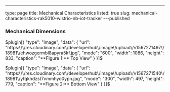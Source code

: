 ---
type: page
title: Mechanical Characteristics
listed: true
slug: mechanical-characteristics-rak5010-wistrio-nb-iot-tracker
---published

### Mechanical Dimensions

$plugin[{
    "type": "image",
    "data": {
        "url": "https:\/\/res.cloudinary.com\/developerhub\/image\/upload\/v1567271497\/18981\/ehwozgermbl8apyra5kf.jpg",
        "mode": "600",
        "width": 1086,
        "height": 833,
        "caption": "**FIgure 1:** Top View"
    }
}]$

$plugin[{
    "type": "image",
    "data": {
        "url": "https:\/\/res.cloudinary.com\/developerhub\/image\/upload\/v1567271540\/18981\/yfqkhdzst7vmmhyo0ypn.jpg",
        "mode": "300",
        "width": 497,
        "height": 779,
        "caption": "**Figure 2:** Bottom View"
    }
}]$

